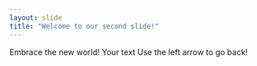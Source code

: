 ```yaml
---
layout: slide
title: "Welcome to our second slide!"
---
```

Embrace the new world!
Your text
Use the left arrow to go back!
